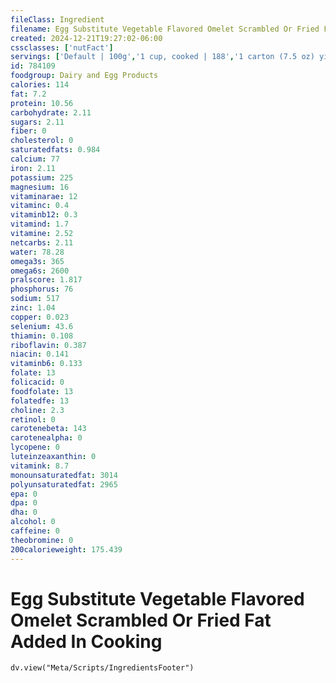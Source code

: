 ```yaml
---
fileClass: Ingredient
filename: Egg Substitute Vegetable Flavored Omelet Scrambled Or Fried Fat Added In Cooking
created: 2024-12-21T19:27:02-06:00
cssclasses: ['nutFact']
servings: ['Default | 100g','1 cup, cooked | 188','1 carton (7.5 oz) yields | 188']
id: 784109
foodgroup: Dairy and Egg Products 
calories: 114
fat: 7.2
protein: 10.56
carbohydrate: 2.11
sugars: 2.11
fiber: 0
cholesterol: 0
saturatedfats: 0.984
calcium: 77
iron: 2.11
potassium: 225
magnesium: 16
vitaminarae: 12
vitaminc: 0.4
vitaminb12: 0.3
vitamind: 1.7
vitamine: 2.52
netcarbs: 2.11
water: 78.28
omega3s: 365
omega6s: 2600
pralscore: 1.817
phosphorus: 76
sodium: 517
zinc: 1.04
copper: 0.023
selenium: 43.6
thiamin: 0.108
riboflavin: 0.387
niacin: 0.141
vitaminb6: 0.133
folate: 13
folicacid: 0
foodfolate: 13
folatedfe: 13
choline: 2.3
retinol: 0
carotenebeta: 143
carotenealpha: 0
lycopene: 0
luteinzeaxanthin: 0
vitamink: 8.7
monounsaturatedfat: 3014
polyunsaturatedfat: 2965
epa: 0
dpa: 0
dha: 0
alcohol: 0
caffeine: 0
theobromine: 0
200calorieweight: 175.439
---
```


# Egg Substitute Vegetable Flavored Omelet Scrambled Or Fried Fat Added In Cooking

```dataviewjs
dv.view("Meta/Scripts/IngredientsFooter")
```